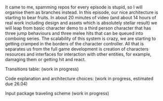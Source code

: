 It came to me, spamming repos for every episode is stupid, so I will organise them as branches instead.
In this episode, our nice architecture is starting to bear fruits. In about 20 minutes of video (and about 14 hours of real work including design and assets which is absolutely stellar result) we will leap from basic character demo to a third person character that has three jump behaviours and three melee hits that can be queued into comboing series.
The scalability of this system is crazy, we are starting to getting cramped in the borders of the character controller. All that is  separates us from the full game development is creation of characters resources and interfaces for interaction with other entities, for example, damaging them or getting hit and react.

Transitions table: (work in progress)

Code explanation and architecture choices: (work in progress, estimated due 26.04)

Input package traveling scheme (work in progress)
